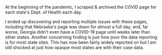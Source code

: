 At the beginning of the pandemic, I scraped & archived the COVID page for each state's Dept. of Health each day. 

I ended up discovering and reporting multiple issues with these pages, including that Nebraska's page was down for almost a full day, and, far worse, Georgia didn't even have a COVID-19 page until weeks later than other states. Another concerning finding is just how poor the data reporting is for most state sites. This has now been fairly widely reported on but I am still shocked at just how opaque most states are with their case data.
